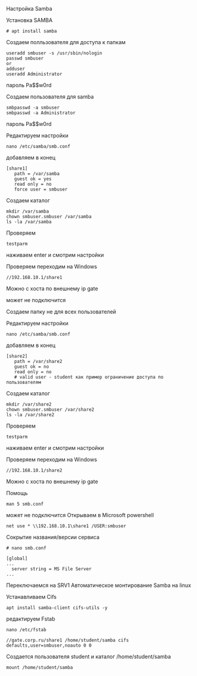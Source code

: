 Настройка Samba

Установка SAMBA
```
# apt install samba
```
Создаем полльзователя для доступа к папкам

```
useradd smbuser -s /usr/sbin/nologin
passwd smbuser
or
adduser
useradd Administrator
```
пароль Pa$$w0rd

Создаем пользователя для samba
```
smbpasswd -a smbuser
smbpasswd -a Administrator
```
пароль Pa$$w0rd


Редактируем настройки

```
nano /etc/samba/smb.conf
```
добавляем в конец
```
[share1]
   path = /var/samba
   guest ok = yes
   read only = no
   force user = smbuser
```
Создаем каталог

```
mkdir /var/samba
chown smbuser.smbuser /var/samba
ls -la /var/samba
```
Проверяем 

```
testparm
```
наживаем enter
и смотрим настройки

Проверяем
переходим на Windows 

```
//192.168.10.1/share1
```

Можно с хоста по внешнему ip gate

может не подключится


Создаем папку не для всех пользователей

Редактируем настройки

```
nano /etc/samba/smb.conf
```
добавляем в конец
```
[share2]
   path = /var/share2
   guest ok = no
   read only = no
   # valid user - student как пример ограничение доступа по пользователям
```
Создаем каталог

```
mkdir /var/share2
chown smbuser.smbuser /var/share2
ls -la /var/share2
```

Проверяем 

```
testparm
```
наживаем enter
и смотрим настройки

Проверяем
переходим на Windows 

```
//192.168.10.1/share2
```

Можно с хоста по внешнему ip gate

Помощь

```
man 5 smb.conf
```

может не подключится
Открываем в Microsoft powershell

```
net use * \\192.168.10.1\share1 /USER:smbuser
```


Сокрытие названия/версии сервиса
```
# nano smb.conf
```
```
[global]
...
  server string = MS File Server
...
```

Переключаемся на SRV1
Автоматическое монтирование Samba на linux

Устанавливаем Cifs

```
apt install samba-client cifs-utils -y
```

редактируем Fstab

```
nano /etc/fstab
```

```
//gate.corp.ru/share1 /home/student/samba cifs defaults,user=smbuser,noauto 0 0
```
Создается пользователя student и каталог /home/student/samba

```
mount /home/student/samba
```


